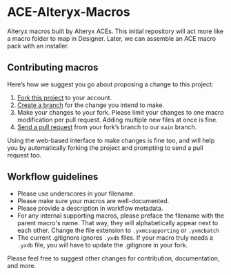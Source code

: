 # ACE-Alteryx-Macros
Alteryx macros built by Alteryx ACEs. This initial repository will act more like a macro folder to map in Designer. Later, we can assemble an ACE macro pack with an installer.


## Contributing macros

Here’s how we suggest you go about proposing a change to this project:

1. [Fork this project][fork] to your account.
2. [Create a branch][branch] for the change you intend to make.
3. Make your changes to your fork. Please limit your changes to one macro modification per pull request. Adding multiple new files at once is fine.
4. [Send a pull request][pr] from your fork’s branch to our `main` branch.

Using the web-based interface to make changes is fine too, and will help you
by automatically forking the project and prompting to send a pull request too.

[fork]: https://help.github.com/articles/fork-a-repo/
[branch]: https://help.github.com/articles/creating-and-deleting-branches-within-your-repository
[pr]: https://help.github.com/articles/using-pull-requests/


## Workflow guidelines

- Please use underscores in your filename.
- Please make sure your macros are well-documented. 
- Please provide a description in workflow metadata. 
- For any internal supporting macros, please preface the filename with the parent macro's name. That way, they will alphabetically appear next to each other. Change the file extension to ``.yxmcsupporting`` or ``.yxmcbatch``
- The current .gitignore ignores ``.yxdb`` files. If your macro truly needs a ``.yxdb`` file, you will have to update the .gitignore in your fork.


Please feel free to suggest other changes for contribution, documentation, and more.
